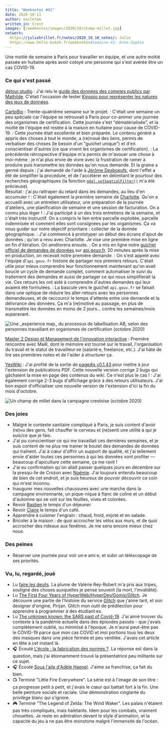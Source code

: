 ```yaml
---
title: "Weeknotes #41"
date: 2020-10-11
author: oncletom
written_in: Crest
images: [/weeknotes/images/2020/10/champ-millet.jpg]
network:
  https://juliebrillet.fr/notes/2020_10_10_notes/: Julie
  https://www.hello-bokeh.fr/weeknotes#semaine-41: Anne-Sophie
---
```


Une moitié de semaine à Paris pour travailler en équipe, et une autre moitié passée en huitaine après avoir cotoyé une personne qui s'est avérée être un cas COVID-19.

<!--more-->

### Ce qui s'est passé

[détour.studio]
: J'ai relu le [guide des données des comptes publics par Mathilde](https://github.com/etalab/datagouvfr-pages/pull/4). C'était l'occasion de tester [Kinopio pour représenter les natures des jeux de données](https://kinopio.club/comptes-publics-fr-lJpwDjcfYgNyutdLXotbH).

[CartoBio]
: Trente-quatrième semaine sur le projet.
: C'était une semaine un peu spéciale car l'équipe se retrouvait à Paris pour co-animer une journée des organismes de certification. Cette journée s'est "dématérialisée", et la moitié de l'équipe est restée à la maison en huitaine pour cause de COVID-19.
: Cette journée était excellente et bien préparée. Le contenu généré a appris des choses à tout le monde, a (re)noué des liens, permis de verbaliser des choses (le besoin d'un "guichet unique") et d'en conscientiser d'autres (ce que vivent les organismes de certification).
: La précédente rétrospective d'équipe m'a permis de m'avouer une chose à moi-même : je n'ai plus envie de vivre avec la frustration de ramer à produire puis transmettre les données qu'on nous demande. Et la graine a germé depuis : j'ai demandé de l'aide à [Jérôme Desboeufs](https://twitter.com/jdesboeufs), dont l'effet a été de simplifier la procédure, et de l'accélérer en délimitant le pourtour des recherches géographiques (la fonction [`gdal.setSpatialFilter()`](https://contra.io/node-gdal-next/classes/gdal.Layer.html#method-setSpatialFilter) m'a été précieuse).<br>
Résultat : j'ai pu rattraper du retard dans les demandes, au lieu d'en accumuler !
: C'était également la première semaine de [Charlotte](https://fr.linkedin.com/in/charlottepellefigue). Qu'on a accueilli avec un entretien utilisateur, une préparation de la journée d'ateliers, une planification de semaine et une session de facturation. On a connu plus léger !
: J'ai participé à un des trois entretiens de la semaine, et c'était très instructif. On a compris le lien entre parcelle exploitée, parcelle indemnisée et comment elles sont consignées par les organismes. Ça va nous guider sur notre objectif prioritaire : collecter de la donnée géographique.
: J'ai commencé à prototyper un début des écrans d'ajout de données ; qu'on a revu avec Charlotte. Je vise une première mise en ligne en fin d'itération. On améliorera ensuite.
: On a mis en ligne notre [guichet officiel de demandes de données](https://api.gouv.fr/les-api/api_cartobio_territoires) sur [api.gouv.fr](https://api.gouv.fr). 20 minutes après la mise en production, on recevait notre première demande.
: On s'est appelé avec l'équipe d'`api.gouv.fr` histoire de partager nos premiers retours. C'était utile pour mieux comprendre leur fonctionnement maintenant qu'on avait bouclé un cycle de demande complet, comment automatiser le suivi du traitement des demandes et aussi de partager ce qui nous simplifierait la vie. Ces retours les ont aidé à comprendre d'autres demandes qui leur avaient été formulées.
: La bascule vers le guichet `api.gouv.fr` se faisait dans une optique de réduire les aller-retours avec les personnes demandeuses, et de raccourcir le temps d'attente entre une demande et la délivrance des données. Ça m'a (re)motivé au passage, en plus de transmettre les données en moins de 2 jours… contre les semaines/mois auparavant.

![](/weeknotes/images/2020/10/label-ab-experience-map.png "Une _experience map_ du processus de labellisation AB, selon des personnes travaillant en organismes de certification (octobre 2020)")

[Master 2 Design et Management de l'innovation interactive]
: Première rencontre avec Maël, dont le mémoire est tourné sur le travail, l'organisation du travail et le statut de travailleur·se (salarié·e, freelance, etc.). J'ai hâte de lire ses premières notes et de l'aider à structurer ça.

[YesWiki]
: J'ai profité de la sortie de [pagedjs v0.1.43](https://www.pagedjs.org/) pour mettre à jour l'extension de publications PDF. Cette nouvelle version corrige 2 bugs qui gâchaient la mise en page des contenus du wiki. Ce n'est plus le cas !
: J'ai également corrigé 2-3 bugs d'affichage grâce à des retours utilisateurs. J'ai bon espoir d'officialiser une nouvelle version de l'extension d'ici la fin du mois d'octobre.

![](/weeknotes/images/2020/10/champ-millet.jpg "Un champ de millet dans la campagne crestoise (octobre 2020)")

### Des joies

- Malgré le contexte sanitaire compliqué à Paris, je suis content d'avoir (re)vu des gens, fait chauffer le cerveau et (re)senti une utilité à qui je suis/ce que je fais.
- J'ai pu conscientiser ce qui me travaillait ces dernières semaines, et je suis content de ne plus me trainer le boulet des demandes de données qui traînent. J'ai à cœur d'offrir un support de qualité, et j'ai tellement envie d'aider toutes ces personnes à qui les données vont profiter — beaucoup d'apiculture cette semaine, ça me ravit !
- J'ai eu confirmation qu'on allait passer quelques jours en décembre sur la presqu-île de Crozon avec [Noémie]. J'ai toujours entendu beaucoup de bien de cet endroit, et je suis heureux de pouvoir découvrir ce coin qui m'est inconnu.
- Inaugurer mes nouvelles chaussures avec une marche dans la campagne environnante, un pique-nique à flanc de coline et un début d'automne qui se voit sur les feuilles, vives et colorées.
- Revoir [Bastien](https://bzg.fr) le temps d'un déjeuner.
- Revoir [Claire](https://twitter.com/eClairPetreault) le temps d'un café.
- Apprendre à cuisiner l'engrain : chaud, froid, mijoté et en salade.
- Bricoler à la maison : de quoi accrocher les vélos aux murs, et de quoi accrocher des rideaux aux fenêtres. Je me sens encore mieux chez nous.

### Des peines

- Réserver une journée pour voir un·e ami·e, et subir un téléscopage de ses priorités.

### Vu, lu, regardé, joué

- Lu [faire les deuils](http://www.crepegeorgette.com/2020/09/23/faire-les-deuils/). La plume de Valérie Rey-Robert m'a pris aux tripes, souligné des choses auxquelles je pense souvent (la mort, l'invalidité).
- Lu [The First Four Years of HyperWeb/HyperDev/Gomix/Glitch](http://pketh.org/the-first-four-years-of-glitch.html). Je découvre une partie de l'histoire du service [Glitch](https://glitch.com) que j'aime tant, et son designer d'origine, Pirijan. Glitch mon outil de prédilection pour apprendre à programmer à des étudiant·es.
- Lu [The unknown known: the SARS past of Covid-19](http://medanthroquarterly.org/2020/06/05/the-unknown-known-the-sars-past-of-covid-19/). J'ai aimé trouver du contexte à la pandémie actuelle dans des épisodes passés - que j'avais complètement oublié, ou minimisé à l'époque. Je n'aurai peut-être pas le COVID-19 parce que mon cas COVID et moi portions tous les deux des masques dans une pièce fermée et peu ventilée. J'avais cet article en tête à cet instant là.
- 🎧 Écouté [L'école : la fabrication des normes ?](https://www.franceinter.fr/emissions/pas-son-genre/pas-son-genre-02-octobre-2020). La réponse est dans la question, mais j'ai étonnamment trouvé la présentatrice peu militante sur ce sujet.
- 🎧 Écouté [Sous l'aile d'Adèle Haenel](https://www.franceinter.fr/emissions/boomerang/boomerang-28-septembre-2020). J'aime sa franchise, ça fait du bien.
- 📺 Terminé "Little Fire Everywhere". La série est à l'image de son titre : ça progresse petit à petit, et j'avais le cœur qui battait fort à la fin. Une belle peinture sociale et raciale. Une démonstration cinglante du privilège blanc qui s'ignore.
- 🎮 Terminé "The Legend of Zelda: The Wind Waker". Les palais n'étaient pas très compliqués, mais haletants. Idem pour les combats, vraiment chouettes. Je reste en admiration devant le style d'animation, et la capacité du jeu à ne pas être monotone malgré l'immensité de l'océan.

[détour.studio]: /
[Stylo]: https://github.com/EcrituresNumeriques/stylo
[CartoBio]: https://cartobio.org/
[Usine Vivante]: https://www.usinevivante.org
[Revue Hybrid]: https://www.puv-editions.fr/collections/hybrid.html
[Master 2 Design et Management de l'Innovation Interactive]: https://www.gobelins.fr/formation/mdi-design-et-management-de-l-innovation-interactive-cycle-2-lead-technique-ou-lead
[Master 2 Innovation & transformation numérique]: https://www.sciencespo.fr/ecole-management-innovation/fr/formations/innovation-transformation-numerique.html
[paged.js]: https://www.pagedjs.org/
[YesWiki]: https://yeswiki.net/

[Noémie]: https://noemiegirard.co
[Anne-Sophie]: https://hello-bokeh.fr
[Guillaume]: https://www.yuzutech.fr/
[Claire]: https://www.lassembleuse.fr/
[Antoine]: https://www.quaternum.net/
[Alexandre]: https://apollonet.fr/
